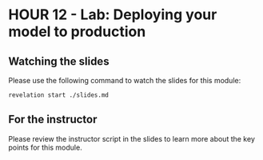 # HOUR 12 - Lab: Deploying your model to production

## Watching the slides

Please use the following command to watch the slides for this module:

```
revelation start ./slides.md
```

## For the instructor

Please review the instructor script in the slides to learn more about the key
points for this module.
